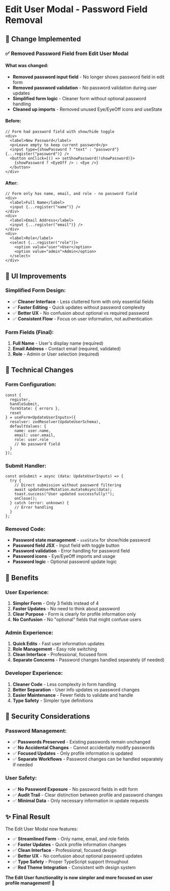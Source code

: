 # Edit User Modal - Password Field Removal

## 🎯 **Change Implemented**

### **✅ Removed Password Field from Edit User Modal**

#### **What was changed:**
- **Removed password input field** - No longer shows password field in edit form
- **Removed password validation** - No password validation during user updates
- **Simplified form logic** - Cleaner form without optional password handling
- **Cleaned up imports** - Removed unused Eye/EyeOff icons and useState

#### **Before:**
```tsx
// Form had password field with show/hide toggle
<div>
  <label>New Password</label>
  <p>Leave empty to keep current password</p>
  <input type={showPassword ? "text" : "password"} {...register("password")} />
  <button onClick={() => setShowPassword(!showPassword)}>
    {showPassword ? <EyeOff /> : <Eye />}
  </button>
</div>
```

#### **After:**
```tsx
// Form only has name, email, and role - no password field
<div>
  <label>Full Name</label>
  <input {...register("name")} />
</div>
<div>
  <label>Email Address</label>
  <input {...register("email")} />
</div>
<div>
  <label>Role</label>
  <select {...register("role")}>
    <option value="user">User</option>
    <option value="admin">Admin</option>
  </select>
</div>
```

## 🎨 **UI Improvements**

### **Simplified Form Design:**
- ✅ **Cleaner Interface** - Less cluttered form with only essential fields
- ✅ **Faster Editing** - Quick updates without password complexity
- ✅ **Better UX** - No confusion about optional vs required password
- ✅ **Consistent Flow** - Focus on user information, not authentication

### **Form Fields (Final):**
1. **Full Name** - User's display name (required)
2. **Email Address** - Contact email (required, validated)
3. **Role** - Admin or User selection (required)

## 🔧 **Technical Changes**

### **Form Configuration:**
```tsx
const {
  register,
  handleSubmit,
  formState: { errors },
  reset
} = useForm<UpdateUserInputs>({
  resolver: zodResolver(UpdateUserSchema),
  defaultValues: {
    name: user.name,
    email: user.email,
    role: user.role
    // No password field
  }
});
```

### **Submit Handler:**
```tsx
const onSubmit = async (data: UpdateUserInputs) => {
  try {
    // Direct submission without password filtering
    await updateUserMutation.mutateAsync(data);
    toast.success("User updated successfully!");
    onClose();
  } catch (error: unknown) {
    // Error handling
  }
};
```

### **Removed Code:**
- **Password state management** - `useState` for show/hide password
- **Password field JSX** - Input field with toggle button
- **Password validation** - Error handling for password field
- **Password icons** - Eye/EyeOff imports and usage
- **Password logic** - Optional password update logic

## 🚀 **Benefits**

### **User Experience:**
1. **Simpler Form** - Only 3 fields instead of 4
2. **Faster Updates** - No need to think about password
3. **Clear Purpose** - Form is clearly for profile information only
4. **No Confusion** - No "optional" fields that might confuse users

### **Admin Experience:**
1. **Quick Edits** - Fast user information updates
2. **Role Management** - Easy role switching
3. **Clean Interface** - Professional, focused form
4. **Separate Concerns** - Password changes handled separately (if needed)

### **Developer Experience:**
1. **Cleaner Code** - Less complexity in form handling
2. **Better Separation** - User info updates vs password changes
3. **Easier Maintenance** - Fewer fields to validate and handle
4. **Type Safety** - Simpler type definitions

## 🎯 **Security Considerations**

### **Password Management:**
- ✅ **Passwords Preserved** - Existing passwords remain unchanged
- ✅ **No Accidental Changes** - Cannot accidentally modify passwords
- ✅ **Focused Updates** - Only profile information is updated
- ✅ **Separate Workflows** - Password changes can be handled separately if needed

### **User Safety:**
- ✅ **No Password Exposure** - No password fields in edit form
- ✅ **Audit Trail** - Clear distinction between profile and password changes
- ✅ **Minimal Data** - Only necessary information in update requests

## ✨ **Final Result**

The Edit User Modal now features:

- ✅ **Streamlined Form** - Only name, email, and role fields
- ✅ **Faster Updates** - Quick profile information changes
- ✅ **Clean Interface** - Professional, focused design
- ✅ **Better UX** - No confusion about optional password updates
- ✅ **Type Safety** - Proper TypeScript support throughout
- ✅ **Red Theme Integration** - Consistent with design system

**The Edit User functionality is now simpler and more focused on user profile management!** 🎉
